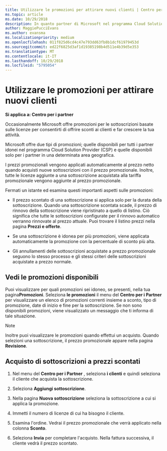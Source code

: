```yaml
---
title: Utilizzare le promozioni per attirare nuovi clienti | Centro per i partner
ms.topic: article
ms.date: 10/29/2018
description: In quanto partner di Microsoft nel programma Cloud Solutions Provider, puoi acquistare sottoscrizioni a prezzi promozionali e offrire sconti ai tuoi clienti.
author: MaggiePucciEvans
ms.author: evansma
ms.localizationpriority: medium
ms.openlocfilehash: 011f825d6cd4c47e793dd63fb8b1dcf61979453d
ms.sourcegitcommit: ed22f6825d3af1d19385198b4d511e4b39d5e353
ms.translationtype: MT
ms.contentlocale: it-IT
ms.lasthandoff: 10/29/2018
ms.locfileid: "5795054"
---
```

# <a name="use-promotions-to-attract-new-customers"></a>Utilizzare le promozioni per attirare nuovi clienti  

**Si applica a: Centro per i partner**

<!--[FWLink: https://go.microsoft.com/fwlink/?linkid=852469]-->

Occasionalmente Microsoft offre promozioni per le sottoscrizioni basate sulle licenze per consentirti di offrire sconti ai clienti e far crescere la tua attività. 

Microsoft offre due tipi di promozioni; quelle disponibili per tutti i partner idonei nel programma Cloud Solution Provider (CSP) e quelle disponibili solo per i partner in una determinata area geografica.

I prezzi promozionali vengono applicati automaticamente al prezzo netto quando acquisti nuove sottoscrizioni con il prezzo promozionale. Inoltre, tutte le licenze aggiunte a una sottoscrizione acquistata alla tariffa promozionale vengono aggiunte al prezzo promozionale. 

Fermati un istante ed esamina questi importanti aspetti sulle promozioni:

-   Il prezzo scontato di una sottoscrizione si applica solo per la durata della sottoscrizione. Quando una sottoscrizione scontata scade, il prezzo di rinnovo della sottoscrizione viene ripristinato a quello di listino. Ciò significa che tutte le sottoscrizioni configurate per il rinnovo automatico verranno rinnovate al prezzo attuale. Puoi trovare il listino prezzi nella pagina **Prezzi e offerte**. 

-   Se una sottoscrizione è idonea per più promozioni, viene applicata automaticamente la promozione con la percentuale di sconto più alta.

-   Gli annullamenti delle sottoscrizioni acquistate a prezzo promozionale seguono lo stesso processo e gli stessi criteri delle sottoscrizioni acquistate a prezzo normale.

## <a name="see-available-promotions"></a>Vedi le promozioni disponibili

Puoi visualizzare per quali promozioni sei idoneo, se presenti, nella tua pagina**Promozioni**. Seleziona **le promozioni** il menu del **Centro per i Partner** per visualizzare un elenco di promozioni correnti insieme a sconto, tipo di promozione, date di inizio e fine per la sottoscrizione. Se non sono disponibili promozioni, viene visualizzato un messaggio che ti informa di tale situazione. 

> [!NOTE]  
> Inoltre puoi visualizzare le promozioni quando effettui un acquisto. Quando selezioni una sottoscrizione, il prezzo promozionale appare nella pagina **Revisione**.

## <a name="purchase-subscriptions-at-promotion-prices"></a>Acquisto di sottoscrizioni a prezzi scontati

1. Nel menu del **Centro per i Partner** , seleziona **i clienti** e quindi seleziona il cliente che acquista la sottoscrizione. 

2. Seleziona **Aggiungi sottoscrizione**.

3. Nella pagina **Nuova sottoscrizione** seleziona la sottoscrizione a cui si applica la promozione.

4. Immetti il numero di licenze di cui ha bisogno il cliente. 

5. Esamina l'ordine. Vedrai il prezzo promozionale che verrà applicato nella colonna **Sconto**.  

6.  Seleziona **Invia** per completare l'acquisto. Nella fattura successiva, il cliente vedrà il prezzo scontato.  



